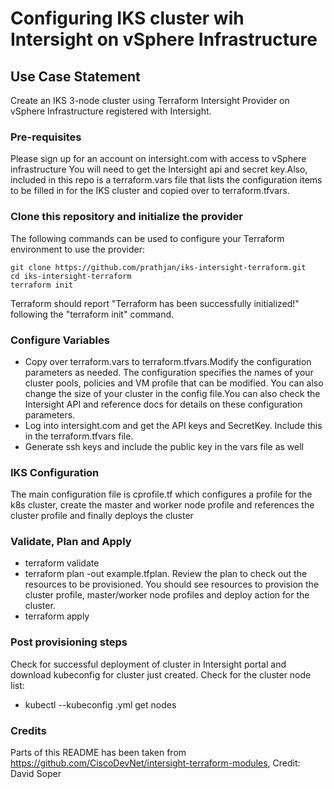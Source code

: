 # Configuring IKS cluster wih Intersight on vSphere Infrastructure 

## Use Case Statement
Create an IKS 3-node cluster using Terraform Intersight Provider on vSphere Infrastructure registered with Intersight. 

### Pre-requisites
Please sign up for an account on intersight.com with access to vSphere infrastructure
You will need to get the Intersight api and secret key.Also, included in this repo is a terraform.vars file that lists 
the configuration items to be filled in for the IKS cluster and copied over to terraform.tfvars.

### Clone this repository and initialize the provider

The following commands can be used to configure your Terraform environment to use the provider:

```
git clone https://github.com/prathjan/iks-intersight-terraform.git
cd iks-intersight-terraform
terraform init
```

Terraform should report "Terraform has been successfully initialized!" following the "terraform init" command.

### Configure Variables

* Copy over terraform.vars to terraform.tfvars.Modify the configuration parameters as needed. The configuration specifies the names of your cluster pools, policies and VM profile that can be modified. You can also change the size of your cluster in the config file.You can also check the Intersight API and reference docs for details on these configuration parameters.
* Log into intersight.com and get the API keys and SecretKey. Include this in the terraform.tfvars file.
* Generate ssh keys and include the public key in the vars file as well

### IKS Configuration
The main configuration file is cprofile.tf which configures a profile for the k8s cluster, create the master and worker node profile and references the cluster profile and finally deploys the cluster

### Validate, Plan and Apply

* terraform validate 
* terraform plan -out example.tfplan. Review the plan to check out the resources to  be provisioned. You should see resources to provision the cluster profile, master/worker node profiles and deploy action for the cluster.
* terraform apply

### Post provisioning steps

Check for successful deployment of cluster in Intersight portal and download kubeconfig for cluster just created.
Check for the cluster node list:
* kubectl --kubeconfig <kubeconfig>.yml get nodes

### Credits
Parts of this README has been taken from https://github.com/CiscoDevNet/intersight-terraform-modules, Credit: David Soper
